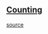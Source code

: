 ## [Counting](../CS-and-Math-Theory/Counting.md)
[source](http://www.stanford.edu/class/cs103x/cs103x-notes.pdf)
